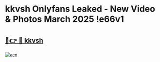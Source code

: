 # kkvsh Onlyfans Leaked - New Video & Photos March 2025 !e66v1

# <h2><a href="https://jsuedx.iuczelnia.edu.pl?title=kkvsh&ref=e66v1">🔗👉 🔴 kkvsh</a></h2>

[![acn](https://github.com/user-attachments/assets/0f9c940e-d8b0-45ae-aac7-cd30a18b3e1c)](https://jsuedx.iuczelnia.edu.pl?title=kkvsh&ref=e66v1)

